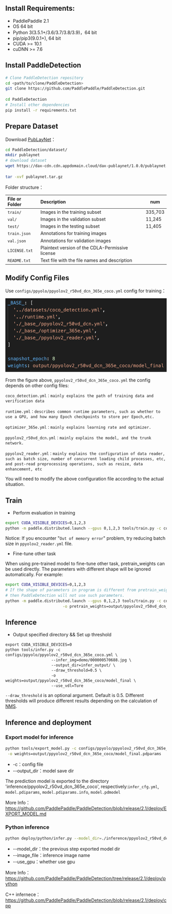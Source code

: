 ## Install Requirements:

- PaddlePaddle 2.1
- OS 64 bit
- Python 3(3.5.1+/3.6/3.7/3.8/3.9)，64 bit
- pip/pip3(9.0.1+), 64 bit
- CUDA >= 10.1
- cuDNN >= 7.6

## Install PaddleDetection

```bash
# Clone PaddleDetection repository
cd <path/to/clone/PaddleDetection>
git clone https://github.com/PaddlePaddle/PaddleDetection.git

cd PaddleDetection
# Install other dependencies
pip install -r requirements.txt
```

## Prepare Dataset

Download [PubLayNet](https://github.com/ibm-aur-nlp/PubLayNet)：

```bash
cd PaddleDetection/dataset/
mkdir publaynet
# download dataset
wget https://dax-cdn.cdn.appdomain.cloud/dax-publaynet/1.0.0/publaynet.tar.gz?_ga=2.104193024.1076900768.1622560733-649911202.1622560733

tar -xvf publaynet.tar.gz
```

Folder structure：

| File or Folder | Description                                      | num     |
| :------------- | :----------------------------------------------- | ------- |
| `train/`       | Images in the training subset                    | 335,703 |
| `val/`         | Images in the validation subset                  | 11,245  |
| `test/`        | Images in the testing subset                     | 11,405  |
| `train.json`   | Annotations for training images                  |         |
| `val.json`     | Annotations for validation images                |         |
| `LICENSE.txt`  | Plaintext version of the CDLA-Permissive license |         |
| `README.txt`   | Text file with the file names and description    |         |

## Modify Config Files

Use `configs/ppyolo/ppyolov2_r50vd_dcn_365e_coco.yml` config for training：

<div align='center'>
  <img src='../../examples/data/PaddleDetection_config.png' width='600px'/>
</div>


From the figure above, `ppyolov2_r50vd_dcn_365e_coco.yml` the config depends on other config files:

```
coco_detection.yml：mainly explains the path of training data and verification data

runtime.yml：describes common runtime parameters, such as whether to use a GPU, and how many Epoch checkpoints to store per Epoch,etc.

optimizer_365e.yml：mainly explains learning rate and optimizer.

ppyolov2_r50vd_dcn.yml：mainly explains the model, and the trunk network.

ppyolov2_reader.yml：mainly explains the configuration of data reader, such as batch size, number of concurrent loading child processes, etc, and post-read preprocessing operations, such as resize, data enhancement, etc
```

You will need to modify the above configuration file  according to the actual situation.

## Train

* Perform evaluation in training

```bash
export CUDA_VISIBLE_DEVICES=0,1,2,3
python -m paddle.distributed.launch --gpus 0,1,2,3 tools/train.py -c configs/ppyolo/ppyolov2_r50vd_dcn_365e_coco.yml --eval
```

Notice: If you encounter "`Out of memory error`" problem, try reducing  batch size  in `ppyolov2_reader.yml` file.

* Fine-tune other task

When using pre-trained model to fine-tune other task, pretrain_weights can be used directly. The parameters with different shape will be ignored automatically. For example:

```bash
export CUDA_VISIBLE_DEVICES=0,1,2,3
# If the shape of parameters in program is different from pretrain_weights,
# then PaddleDetection will not use such parameters.
python -m paddle.distributed.launch --gpus 0,1,2,3 tools/train.py -c configs/ppyolo/ppyolov2_r50vd_dcn_365e_coco.yml \
                         -o pretrain_weights=output/ppyolov2_r50vd_dcn_365e_coco/model_final \
```

## Inference

- Output specified directory && Set up threshold

```
export CUDA_VISIBLE_DEVICES=0
python tools/infer.py -c configs/ppyolo/ppyolov2_r50vd_dcn_365e_coco.yml \
                    --infer_img=demo/000000570688.jpg \
                    --output_dir=infer_output/ \
                    --draw_threshold=0.5 \
                    -o weights=output/ppyolov2_r50vd_dcn_365e_coco/model_final \
                    --use_vdl=Ture
```

`--draw_threshold` is an optional argument. Default is 0.5. Different thresholds will produce different results depending on the calculation of [NMS](https://ieeexplore.ieee.org/document/1699659).

## Inference and deployment

### Export model for inference

```bash
python tools/export_model.py -c configs/ppyolo/ppyolov2_r50vd_dcn_365e_coco.yml --output_dir=./inference \
 -o weights=output/ppyolov2_r50vd_dcn_365e_coco/model_final.pdparams
```

* -c：config file
* --output_dir：model save dir

The prediction model is exported to the directory 'inference/ppyolov2_r50vd_dcn_365e_coco', respectively:`infer_cfg.yml`, `model.pdiparams`, `model.pdiparams.info`, `model.pdmodel`

More Info：https://github.com/PaddlePaddle/PaddleDetection/blob/release/2.1/deploy/EXPORT_MODEL.md

### Python inference

```bash
python deploy/python/infer.py --model_dir=./inference/ppyolov2_r50vd_dcn_365e_coco --image_file=./demo/road554.png --use_gpu=True
```

* --model_dir：the previous step exported  model dir
* --image_file：inference image name 
* --use_gpu：whether use gpu

More Info：https://github.com/PaddlePaddle/PaddleDetection/tree/release/2.1/deploy/python

C++ infernece：https://github.com/PaddlePaddle/PaddleDetection/blob/release/2.1/deploy/cpp

